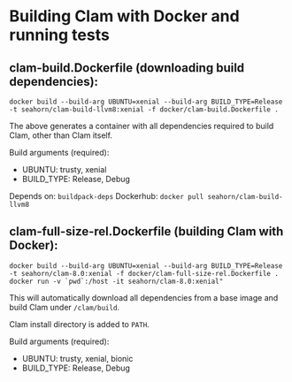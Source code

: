 # Building Clam with Docker and running tests

## clam-build.Dockerfile (downloading build dependencies):

```shell
docker build --build-arg UBUNTU=xenial --build-arg BUILD_TYPE=Release -t seahorn/clam-build-llvm8:xenial -f docker/clam-build.Dockerfile .
```
The above generates a container with all dependencies required to
build Clam, other than Clam itself.

Build arguments (required):
- UBUNTU: trusty, xenial
- BUILD_TYPE: Release, Debug

Depends on: `buildpack-deps`
Dockerhub: `docker pull seahorn/clam-build-llvm8`

## clam-full-size-rel.Dockerfile (building Clam with Docker):

```shell
docker build --build-arg UBUNTU=xenial --build-arg BUILD_TYPE=Release -t seahorn/clam-8.0:xenial -f docker/clam-full-size-rel.Dockerfile .
docker run -v `pwd`:/host -it seahorn/clam-8.0:xenial"
```

This will automatically download all dependencies from a base image
and build Clam under `/clam/build`.

Clam install directory is added to `PATH`.

Build arguments (required):
- UBUNTU: trusty, xenial, bionic
- BUILD_TYPE: Release, Debug


